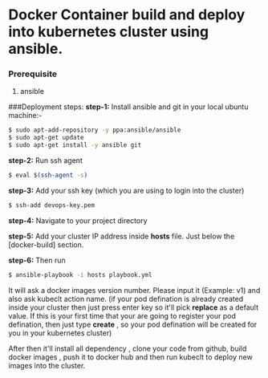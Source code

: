# Docker Container build and deploy into kubernetes cluster using ansible.

### Prerequisite
1. ansible 

###Deployment steps:
**step-1:** Install ansible and git in your local ubuntu machine:-
```bash
$ sudo apt-add-repository -y ppa:ansible/ansible
$ sudo apt-get update
$ sudo apt-get install -y ansible git
```

**step-2:** Run ssh agent
```bash
$ eval $(ssh-agent -s)
```
**step-3:**  Add your ssh key (which you are using to login into the cluster)
```bash
$ ssh-add devops-key.pem
```
**step-4:** Navigate to your project directory

**step-5:** Add  your cluster IP address inside **hosts** file. Just below the [docker-build] section. 

**step-6:** Then run 
```bash
$ ansible-playbook -i hosts playbook.yml
```
It will ask a docker images version number. Please input it (Example: v1) and also ask kubeclt action name. (if your pod defination is already created inside your cluster then just press enter key so it'll pick **replace** as a default value. If this is your first time that your are going to register your pod defination, then just type **create** , so your pod defination will be created for you in your kubernetes cluster)

After then it'll install all dependency , clone your code from github, build docker images , push it to docker hub and then run kubeclt to deploy new images into the cluster.

